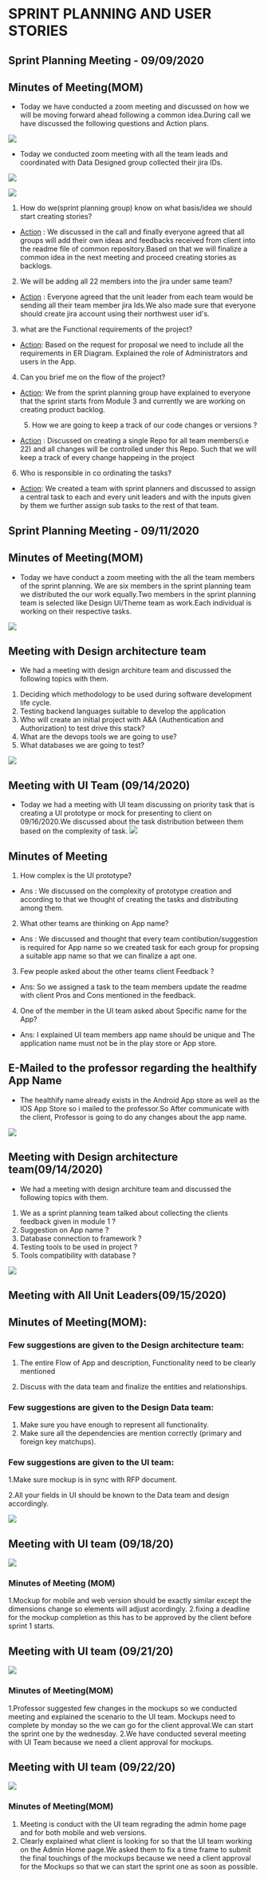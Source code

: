 
# SPRINT PLANNING AND USER STORIES
## Sprint Planning Meeting - 09/09/2020
## Minutes of Meeting(MOM)
- Today we have conducted a zoom meeting and discussed on how we will be moving forward ahead following a common idea.During call we have discussed the following questions and Action plans.

![](https://github.com/annie0sc/gdp_health_app/blob/master/Sprint%20Planning%20and%20UserStories/Meet_Sprint_Planning.PNG?raw=true)

- Today we conducted zoom meeting with all the team leads and coordinated with Data Designed group collected their jira IDs.

![](https://github.com/annie0sc/gdp_health_app/blob/master/Sprint%20Planning%20and%20UserStories/jira%20ids.png?raw=true)

![](https://github.com/annie0sc/gdp_health_app/blob/master/Sprint%20Planning%20and%20UserStories/jira2.png?raw=true)


1. How do we(sprint planning group) know on what basis/idea we should start creating stories?
  - <ins>Action</ins> : We discussed in the call and finally everyone agreed that all groups will add their own ideas and feedbacks received from client into the readme file of       common repository.Based on that we will finalize a common idea in the next meeting and proceed creating stories as backlogs.
  
2. We will be adding all 22 members into the jira under same team?
  - <ins>Action</ins> : Everyone agreed that the unit leader from each team would be sending all their team member jira Ids.We also made sure that everyone should create jira         account using their northwest user id's.
3. what are the Functional requirements of the project?
  - <ins>Action</ins>: Based on the request for proposal we need to include all the requirements in ER Diagram. Explained the role of Administrators and users in the App.
4. Can you brief me on the flow of the project?
- <ins>Action</ins>: We from the sprint planning group have explained to everyone that the sprint starts from Module 3 and currently we are    working on creating product   backlog.

  5. How we are going to keep a track of our code changes or versions ?
- <ins>Action</ins> : Discussed on creating a single Repo for all team members(i.e 22) and all changes will be controlled under this Repo. Such that we will keep a track of every change happeing in the project

6. Who is responsible in co ordinating the tasks?
- <ins>Action</ins>: We created a team with sprint planners and discussed to assign a central task to each and every unit leaders and with the inputs given by them we further assign sub tasks to the rest of that team. 

## Sprint Planning Meeting - 09/11/2020
## Minutes of Meeting(MOM)

- Today we have conduct a zoom meeting with the all the team members of the sprint planning. We are six members in the sprint planning team we distributed the our work equally.Two members in the sprint planning team is selected like Design UI/Theme team as work.Each individual is working on their respective tasks.

![](https://github.com/annie0sc/gdp_health_app/blob/master/Sprint%20Planning%20and%20UserStories/gdp%20module2%20zoom.png?raw=true)

## Meeting with Design architecture team 
- We had a meeting with design architure team and discussed the following topics with them.
1. Deciding which methodology to be used during software development life cycle.
2. Testing backend languages suitable to develop the application
3. Who will create an initial project with A&A (Authentication and Authorization) to test drive this stack?
4. What are the devops tools we are going to use?
5. What databases we are going to test?

![](https://raw.githubusercontent.com/annie0sc/gdp_health_app/master/Sprint%20Planning%20and%20UserStories/DesingArchMeetings/Screenshot%20(22).png)

## Meeting with UI Team (09/14/2020)
- Today we had a meeting with UI team discussing on priority task that is creating a UI prototype or mock for presenting to client on 09/16/2020.We discussed about the task distribution between them based on the complexity of task.
![](https://github.com/annie0sc/gdp_health_app/blob/master/Sprint%20Planning%20and%20UserStories/UI_Meeting_09142020.PNG?raw=true)
## Minutes of Meeting
1. How complex is the UI prototype?
- Ans : We discussed on the complexity of prototype creation and according to that we thought of creating the tasks and distributing among them.
2. What other teams are thinking on App name?
- Ans : We discussed and thought that every team contibution/suggestion is required for App name so we created task for each group for propsing a suitable app name so that we can finalize a apt one.
3. Few people asked about the other teams client Feedback ?
- Ans: So we assigned a task to the team members update the readme with client Pros and Cons mentioned in the feedback.
4. One of the member in the UI team asked about Specific name for the App?
- Ans: I explained UI team members app name should be unique and The application name must not be in the play store or App store.
## E-Mailed to the professor regarding the healthify App Name
- The healthify name already exists in the Android App store as well as the IOS App Store so i mailed to the professor.So After communicate with the client, Professor is going to do any changes about the app name.

![](https://github.com/annie0sc/gdp_health_app/blob/master/Sprint%20Planning%20and%20UserStories/Screenshot%20(37).png?raw=true)

## Meeting with Design architecture team(09/14/2020)
- We had a meeting with design architure team and discussed the following topics with them.
1. We as a sprint planning team talked about collecting the clients feedback given in module 1 ?
2. Suggestion on App name ?
3. Database connection to framework ?
4. Testing tools to be used in project ?
5. Tools compatibility with database ?

![](https://github.com/annie0sc/gdp_health_app/blob/master/Sprint%20Planning%20and%20UserStories/DesingArchMeetings/DesignArch0914.png)

## Meeting with All Unit Leaders(09/15/2020)

## Minutes of Meeting(MOM):

### Few suggestions are given to the Design architecture team:

1. The entire Flow of App and description, Functionality need to be clearly mentioned

2. Discuss with the data team and finalize the entities and relationships.

### Few suggestions are given to the Design Data team:

1. Make sure you have enough to represent all functionality.
2. Make sure all the dependencies are mention correctly (primary and foreign key matchups). 

### Few suggestions are given to the UI team:

1.Make sure mockup is in sync with RFP document.

2.All your fields in UI should be known to the Data team and design accordingly.


![](https://github.com/annie0sc/gdp_health_app/blob/master/Sprint%20Planning%20and%20UserStories/15thzoomwithunitleader.png?raw=true)

## Meeting with UI team (09/18/20)
![](https://github.com/annie0sc/gdp_health_app/blob/master/Sprint%20Planning%20and%20UserStories/UiTeamMeetin_09182020.jpeg?raw=true)

### Minutes of Meeting (MOM)
1.Mockup for mobile and web version should be exactly similar except the dimensions change so elements will adjust acordingly.
2.fixing a deadline for the mockup completion as this has to be approved by the client before sprint 1 starts.

## Meeting with UI team (09/21/20)
![](https://github.com/annie0sc/gdp-happy-health/blob/master/Sprint%20Planning%20and%20UserStories/blockersmeeting.png?raw=true)

### Minutes of Meeting(MOM)
1.Professor suggested few changes in the mockups so we conducted meeting and explained the scenario to the UI team. Mockups need to complete by monday so the we can go for the client approval.We can start the sprint one by the wednesday.
2.We have conducted several meeting with UI Team because we need a client approval for mockups.

## Meeting with UI team (09/22/20)
![](https://github.com/annie0sc/gdp-happy-health/blob/master/Sprint%20Planning%20and%20UserStories/Screenshot%20(47).png?raw=true)

### Minutes of Meeting(MOM)
1. Meeting is conduct with the UI team regrading the admin home page and  for both mobile and web versions.
2. Clearly explained what client is looking for so that the UI team working on the Admin Home page.We asked them to fix a time frame to submit the final touchings of the mockups    because we need a client approval for the Mockups so that we can start the sprint one as soon as possible.



